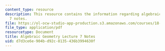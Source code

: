 ```yaml
---
content_type: resource
description: This resource contains the information regarding algebraic geometry lecture
  7 notes.
file: https://ol-ocw-studio-app-production.s3.amazonaws.com/courses/18-725-algebraic-geometry-fall-2015/d7d3ce6e904bd92c8135436b3994630f_MIT18_725F15_lec07.pdf
file_type: application/pdf
resourcetype: Document
title: Algebraic Geometry Lecture 7 Notes
uid: d7d3ce6e-904b-d92c-8135-436b3994630f
---
```

